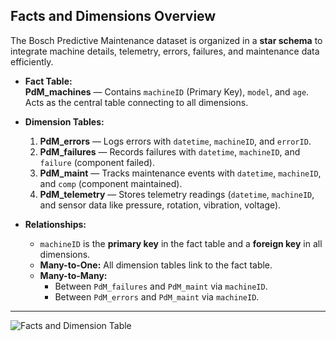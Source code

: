## **Facts and Dimensions Overview**

The Bosch Predictive Maintenance dataset is organized in a **star schema** to integrate machine details, telemetry, errors, failures, and maintenance data efficiently.

- **Fact Table:**  
  **PdM_machines** — Contains `machineID` (Primary Key), `model`, and `age`. Acts as the central table connecting to all dimensions.

- **Dimension Tables:**  
  1. **PdM_errors** — Logs errors with `datetime`, `machineID`, and `errorID`.  
  2. **PdM_failures** — Records failures with `datetime`, `machineID`, and `failure` (component failed).  
  3. **PdM_maint** — Tracks maintenance events with `datetime`, `machineID`, and `comp` (component maintained).  
  4. **PdM_telemetry** — Stores telemetry readings (`datetime`, `machineID`, and sensor data like pressure, rotation, vibration, voltage).

- **Relationships:**  
  - `machineID` is the **primary key** in the fact table and a **foreign key** in all dimensions.  
  - **Many-to-One:** All dimension tables link to the fact table.  
  - **Many-to-Many:**  
    - Between `PdM_failures` and `PdM_maint` via `machineID`.  
    - Between `PdM_errors` and `PdM_maint` via `machineID`.

---

![Facts and Dimension Table](Facts%20and%20Dimmension%20Table.png)
